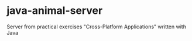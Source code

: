 # java-animal-server
Server from practical exercises "Cross-Platform Applications" written with Java 
